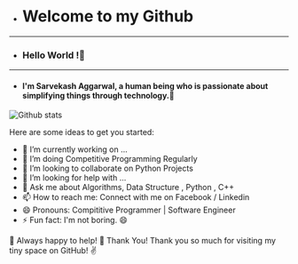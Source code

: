 - <h1> Welcome to my Github </h1>
---
- <h3> Hello World !👋 </h3> 
---
- <h4>  I'm Sarvekash Aggarwal, a human being who is passionate about simplifying things through technology.👋 </h4>  
![Github stats](https://github-readme-stats.vercel.app/api?username=uniquesarvekash)

Here are some ideas to get you started:

- 🔭 I’m currently working on ...
- 🌱 I’m doing Competitive Programming Regularly
- 👯  I’m looking to collaborate on Python Projects
- 🤔 I’m looking for help with ...
- 💬 Ask me about Algorithms, Data Structure , Python , C++
- 📫 How to reach me: Connect with me on Facebook / Linkedin
- 😄 Pronouns: Compititive Programmer | Software Engineer
- ⚡ Fun fact: I'm not boring. 😄

🤝 Always happy to help!
🤗 Thank You!
Thank you so much for visiting my tiny space on GitHub! ✌️
